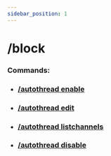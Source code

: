 ```yaml
---
sidebar_position: 1
---
```


# /block
### Commands:
- ### [/autothread enable](/autothread/autothread-enable.md)
- ### [/autothread edit](/autothread/autothread-edit.md)
- ### [/autothread listchannels](/autothread/autothread-listchannels.md)
- ### [/autothread disable](/autothread/autothread-disable.md)
